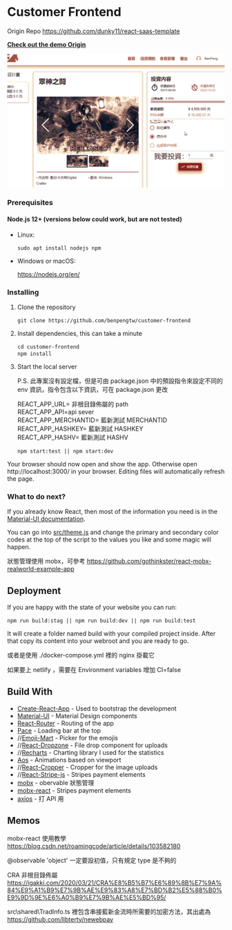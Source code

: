 # Customer Frontend

Origin Repo
https://github.com/dunky11/react-saas-template

[**Check out the demo Origin**](https://reactsaastemplate.com)

[<img src="/.github/gifs/showcase.gif">](https://festive-goldberg-4b77e9.netlify.app 'Go to demo website')

### Prerequisites

#### Node.js 12+ (versions below could work, but are not tested)

- Linux:

  ```
  sudo apt install nodejs npm
  ```

- Windows or macOS:

  https://nodejs.org/en/

### Installing

1. Clone the repository

   ```
   git clone https://github.com/benpengtw/customer-frontend
   ```

2. Install dependencies, this can take a minute

   ```
   cd customer-frontend
   npm install
   ```

3. Start the local server

   P.S. 此專案沒有設定檔，但是可由 package.json 中的預設指令來設定不同的 env 資訊，指令包含以下資訊，可在 package.json 更改

   REACT_APP_URL= 非根目錄佈屬的 path  
   REACT_APP_API=api sever  
   REACT_APP_MERCHANTID= 藍新測試 MERCHANTID  
   REACT_APP_HASHKEY= 藍新測試 HASHKEY  
   REACT_APP_HASHV= 藍新測試 HASHV

   ```
   npm start:test || npm start:dev
   ```

Your browser should now open and show the app. Otherwise open http://localhost:3000/ in your browser. Editing files will automatically refresh the page.

### What to do next?

If you already know React, then most of the information you need is in the [Material-UI documentation](https://material-ui.com/getting-started/usage/).

You can go into [src/theme.js](/src/theme.js) and change the primary and secondary color codes at the top of the script to the values you like and some magic will happen.

狀態管理使用 mobx，可參考 https://github.com/gothinkster/react-mobx-realworld-example-app

## Deployment

If you are happy with the state of your website you can run:

```
npm run build:stag || npm run build:dev || npm run build:test
```

It will create a folder named build with your compiled project inside. After that copy its content into your webroot and you are ready to go.

或者是使用 ./docker-compose.yml 裡的 nginx 掛載它

如果要上 netlify ，需要在 Environment variables 增加 CI=false

## Build With

- [Create-React-App](https://github.com/facebook/create-react-app) - Used to bootstrap the development
- [Material-UI](https://github.com/mui-org/material-ui) - Material Design components
- [React-Router](https://github.com/ReactTraining/react-router) - Routing of the app
- [Pace](https://github.com/HubSpot/pace) - Loading bar at the top
- //[Emoji-Mart](https://github.com/missive/emoji-mart) - Picker for the emojis
- //[React-Dropzone](https://github.com/react-dropzone/react-dropzone) - File drop component for uploads
- //[Recharts](https://github.com/recharts/recharts) - Charting library I used for the statistics
- [Aos](https://github.com/michalsnik/aos) - Animations based on viewport
- //[React-Cropper](https://github.com/roadmanfong/react-cropper) - Cropper for the image uploads
- //[React-Stripe-js](https://github.com/stripe/react-stripe-js) - Stripes payment elements
- [mobx](https://github.com/stripe/react-stripe-js) - obervable 狀態管理
- [mobx-react](https://github.com/stripe/react-stripe-js) - Stripes payment elements
- [axios](https://github.com/stripe/react-stripe-js) - 打 API 用

## Memos

mobx-react 使用教學 https://blog.csdn.net/roamingcode/article/details/103582180

@observable 'object' 一定要設初值，只有規定 type 是不夠的

CRA 非根目錄佈屬 https://igakki.com/2020/03/21/CRA%E8%B5%B7%E6%89%8B%E7%9A%84%E9%A1%B9%E7%9B%AE%E9%83%A8%E7%BD%B2%E5%88%B0%E9%9D%9E%E6%A0%B9%E7%9B%AE%E5%BD%95/

src\shared\TradInfo.ts 裡包含串接藍新金流時所需要的加密方法，其出處為 https://github.com/libterty/newebpay
